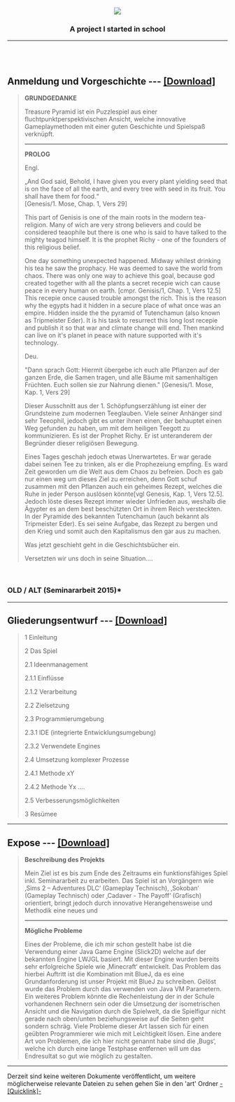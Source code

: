 <H1 align="center"><img src="http://dirich.bplaced.net/Seminararbeit/art/Title_big.png"/></H1>

<H3 align="center">A project I started in school</H3>

---
</br></br>
Anmeldung und Vorgeschichte --- [\[Download\]](https://github.com/Mariomarco/Treasure-Pyramide-Seminararbeit/blob/master/art/Anmeldugn%20Seminararbeit.docx?raw=true)
------------------------------------------------------------------------

> **GRUNDGEDANKE**
> 
>  Treasure Pyramid ist ein Puzzlespiel aus einer
> fluchtpunktperspektivischen Ansicht, 
> welche innovative Gameplaymethoden mit einer
> guten Geschichte und Spielspaß verknüpft. 
> ***
> **PROLOG**
> 
>
> Engl.
>
> „And God said, Behold, I have given you every plant yielding seed
> that is on the face of all the earth, and every tree with seed in its fruit.
> You shall have them for food.“  
> [Genesis/1. Mose, Chap. 1, Vers 29]
> 
> This part of Genisis is one of the main roots in the modern tea-religion.
> Many of wich are very strong believers and could be considered teaophile
> but there is one who is said to have talked to the mighty teagod himself.
> It is the prophet Richy - one of the founders of this religious belief.
> 
> One day something unexpected happened. Midway whilest drinking his tea
> he saw the prophacy. He was deemed to save the world from chaos.
> There was only one way to achieve this goal, because god created together
> with all the plants a secret recepie wich can cause peace in every human on earth.
> [cmpr. Genisis/1, Chap. 1, Vers 12.5] This recepie once caused trouble amongst the rich.
> This is the reason why the egypts had it hidden in a secure place of what once was an empire.
> Hidden inside the the pyramid of Tutenchamun (also known as Tripmeister Eder).
> It is his task to resurrect this long lost recepie and publish it so that war and climate change will end.
> Then mankind can live on it's planet in peace with nature supported with it's technology.
> 
>
> Deu.
>
> "Dann sprach Gott: Hiermit übergebe ich euch alle Pflanzen
> auf der ganzen Erde, die Samen tragen, und alle Bäume 
> mit samenhaltigen Früchten. Euch sollen sie zur Nahrung dienen."
> [Genesis/1. Mose, Kap. 1, Vers 29]
> 
> Dieser Ausschnitt aus der 1. Schöpfungserzählung ist einer der
> Grundsteine zum modernen Teeglauben. Viele seiner Anhänger sind sehr
> Teeophil, jedoch gibt es unter ihnen einen, der behauptet einen Weg
> gefunden zu haben, um mit dem heiligen Teegott zu kommunizieren. Es
> ist der Prophet Richy. Er ist unteranderem der Begründer dieser
> religiösen Bewegung.
> 
> Eines Tages geschah jedoch etwas Unerwartetes. Er war gerade dabei
> seinen Tee zu trinken, als er die Prophezeiung empfing. Es ward Zeit
> geworden um die Welt aus dem Chaos zu befreien. Doch es gab nur einen
> weg um dieses Ziel zu erreichen, denn Gott schuf zusammen mit den
> Pflanzen auch ein geheimes Rezept, welches die Ruhe in jeder Person
> auslösen könnte[vgl Genesis, Kap. 1, Vers 12.5]. Jedoch löste dieses
> Rezept immer wieder Unfrieden aus, weshalb die Ägypter es an dem best
> beschützten Ort in ihrem Reich versteckten. In der Pyramide des
> bekannten Tutenchamun (auch bekannt als Tripmeister Eder). Es sei
> seine Aufgabe, das Rezept zu bergen und den Krieg und somit auch den
> Kapitalismus den gar aus zu machen.
> 
> Was jetzt geschieht geht in die Geschichtsbücher ein.
> 
> Versetzten wir uns doch in seine Situation….

</br>
<H3>OLD / ALT (Seminararbeit 2015)*


***
Gliederungsentwurf --- [\[Download\]](https://github.com/Mariomarco/Treasure-Pyramide-Seminararbeit/blob/master/art/Gliederungsentwurf.docx?raw=true)
------------------------------------------------------------------------

>  1   Einleitung     
>
>  2 Das Spiel
>  
>  2.1	Ideenmanagement
>  
>  2.1.1	Einflüsse
> 
>  2.1.2	Verarbeitung 
> 
>  2.2	Zielsetzung
> 
>  2.3	Programmierumgebung
> 
>  2.3.1	IDE (integrierte Entwicklungsumgebung)
> 
>  2.3.2	Verwendete Engines
> 
>  2.4	Umsetzung komplexer Prozesse
> 
>  2.4.1	Methode xY
> 
>  2.4.2	Methode Yx ….
> 
>  2.5	Verbesserungsmöglichkeiten
> 
>   3	Resümee

***
Expose --- [\[Download\]](https://github.com/Mariomarco/Treasure-Pyramide-Seminararbeit/blob/master/art/Expos%C3%A9.docx?raw=true)
------------------------------------------------------------------------

> **Beschreibung des Projekts**
> 
> Mein Ziel ist es bis zum Ende des Zeitraums ein funktionsfähiges Spiel
> inkl. Seminararbeit zu erarbeiten. Das Spiel ist an Vorgängern wie
> ‚Sims 2 – Adventures DLC‘ (Gameplay Technisch), ‚Sokoban‘ (Gameplay
> Technisch) oder ‚Cadaver - The Payoff‘  (Grafisch) orientiert, bringt
> jedoch durch innovative Herangehensweise und Methodik eine neues und
> ***
>**Mögliche Probleme**
> 
> Eines der Probleme, die ich mir schon gestellt habe ist die Verwendung
> einer Java Game Engine (Slick2D) welche auf der bekannten Engine LWJGL
> basiert. Mit dieser Engine wurden bereits sehr erfolgreiche Spiele wie
> ‚Minecraft‘ entwickelt. Das Problem das hierbei Auftritt ist die
> Kombination mit BlueJ, da es eine Grundanforderung ist unser Projekt
> mit BlueJ zu schreiben. Gelöst wurde das Problem durch das verwenden
> von Java VM Parametern.   Ein weiteres Problem könnte die
> Rechenleistung der in der Schule vorhandenen Rechnern sein oder die
> Umsetzung der isometrischen Ansicht und die Navigation durch die
> Spielwelt, da die Spielfigur nicht gerade nach oben/unten
> beziehungsweise auf die Seiten geht sondern schräg. Viele Probleme
> dieser Art lassen sich für einen geübten Programmierer wie mich mit
> Leichtigkeit lösen.  Eine andere Art von Problemen, die ich hier nicht
> genannt habe sind die ‚Bugs‘, welche ich durch eine lange Testphase
> entfernen will um das Endresultat so gut wie möglich zu gestalten.

***

Derzeit sind keine weiteren Dokumente veröffentlicht, um weitere möglicherweise relevante Dateien zu sehen gehen Sie in den 'art' Ordner
[-\[Quicklink\]-](https://github.com/Mariomarco/Treasure-Pyramide-Seminararbeit/tree/master/art)

